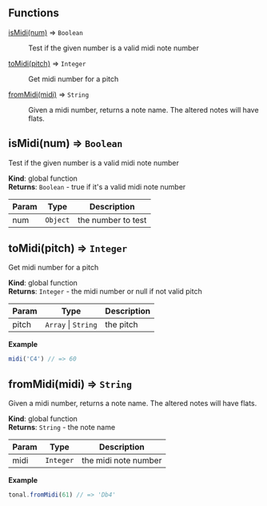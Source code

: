 ## Functions

<dl>
<dt><a href="#isMidi">isMidi(num)</a> ⇒ <code>Boolean</code></dt>
<dd><p>Test if the given number is a valid midi note number</p>
</dd>
<dt><a href="#toMidi">toMidi(pitch)</a> ⇒ <code>Integer</code></dt>
<dd><p>Get midi number for a pitch</p>
</dd>
<dt><a href="#fromMidi">fromMidi(midi)</a> ⇒ <code>String</code></dt>
<dd><p>Given a midi number, returns a note name. The altered notes will have
flats.</p>
</dd>
</dl>

<a name="isMidi"></a>

## isMidi(num) ⇒ <code>Boolean</code>
Test if the given number is a valid midi note number

**Kind**: global function  
**Returns**: <code>Boolean</code> - true if it's a valid midi note number  

| Param | Type | Description |
| --- | --- | --- |
| num | <code>Object</code> | the number to test |

<a name="toMidi"></a>

## toMidi(pitch) ⇒ <code>Integer</code>
Get midi number for a pitch

**Kind**: global function  
**Returns**: <code>Integer</code> - the midi number or null if not valid pitch  

| Param | Type | Description |
| --- | --- | --- |
| pitch | <code>Array</code> &#124; <code>String</code> | the pitch |

**Example**  
```js
midi('C4') // => 60
```
<a name="fromMidi"></a>

## fromMidi(midi) ⇒ <code>String</code>
Given a midi number, returns a note name. The altered notes will have
flats.

**Kind**: global function  
**Returns**: <code>String</code> - the note name  

| Param | Type | Description |
| --- | --- | --- |
| midi | <code>Integer</code> | the midi note number |

**Example**  
```js
tonal.fromMidi(61) // => 'Db4'
```
